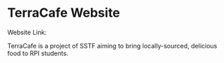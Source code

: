 # TerraCafe Website

Website Link:

TerraCafe is a project of SSTF aiming to bring locally-sourced, delicious food to RPI students.
